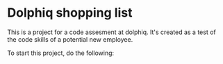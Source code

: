# Dolphiq shopping list

This is a project for a code assesment at dolphiq.  It's created as a test of the code skills of a potential new employee.

To start this project, do the following:
